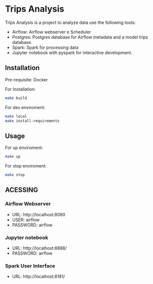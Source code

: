 # Trips Analysis

Trips Analysis is a project to analyze data use the following tools:

* Airflow: Airflow webserver e Scheduler
* Postgres: Postgres database for Airflow metadata and a model trips database.
* Spark: Spark for processing data
* Jupyter notebook with pyspark for interactive development.

## Installation

Pre-requisite: Docker

For Installation:

```bash
make build
```

For dev enviroment:

```bash
make local
make install-requirements
```

## Usage

For up enviroment:

```bash
make up
```

For stop enviroment:

```bash
make stop
```

## ACESSING

### Airflow Webserver

* URL: 
http://localhost:8080
* USER: 
airflow
* PASSWORD: 
airflow

### Jupyter notebook

* URL: 
http://localhost:8888/
* PASSWORD: 
airflow

### Spark User Interface

* URL: 
http://localhost:8181/
